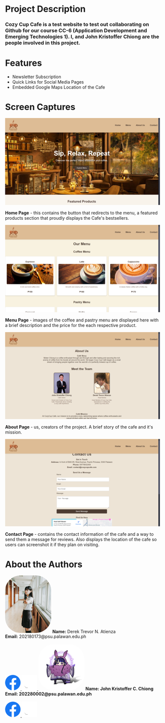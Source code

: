 <h1>Project Description</h1>
<h3>Cozy Cup Cafe is a test website to test out collaborating on Github for our course CC-6 (Application Development and Emerging Technologies 1). I, and John Kristoffer Chiong are the people involved
in this project.</h3>
<h1>Features</h1>
<ul>
<li>Newsletter Subscription</li>
<li>Quick Links for Social Media Pages</li>
<li>Embedded Google Maps Location of the Cafe</li>
</ul>
<h1>Screen Captures</h1>
<img src = "img/home.png">
<p><strong>Home Page</strong> - this contains the button that redirects to the menu, a featured products section that proudly displays the Cafe's bestsellers.</p>
<img src = "img/menu.png">
<p><strong>Menu Page</strong> - images of the coffee and pastry menu are displayed here with a brief description and the price for the each respective product.</p>
<img src = "img/about.png">
<p><strong>About Page</strong> - us, creators of the project. A brief story of the cafe and it's mission.</p>
<img src = "img/contact.png">
<p><strong>Contact Page</strong> - contains the contact information of the cafe and a way to send them a message for reviews. Also displays the location of the cafe so users can screenshot it if they plan on visiting.</p>
<h1>About the Authors</h1>
<img src = "img/arithee.jpg" style = "width:150px;border-radius:50px;">
<strong>Name:</strong> Derek Trevor N. Atienza <br>
<strong>Email:</strong> 202180173@psu.palawan.edu.ph <br><br>
<a href="https://www.facebook.com/derek.trevoratienza/">
    <img src="img/Facebook.png" style="width:50px;">
</a>
<a href="https://github.com/arithee">
    <img src="img/Github.png" style="width:50px;">
</a>
<img src = "img/johnchiong.jpg" style = "width:150px;border-radius:50px;">
<strong>Name: John Kristoffer C. Chiong</strong><br>
<strong>Email: 202280002@psu.palawan.edu.ph</strong><br><br>
<a href="https://www.facebook.com/johnkristoffer.chiong/">
    <img src="img/Facebook.png" style="width:50px;">
</a>
<a href="https://github.com/johnchiong">
    <img src="img/Github.png" style="width:50px;">
</a>